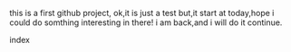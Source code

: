 this is a first github project, ok,it is just a test
but,it start at today,hope i could do somthing interesting in there!
i am back,and i will do it continue.

index

